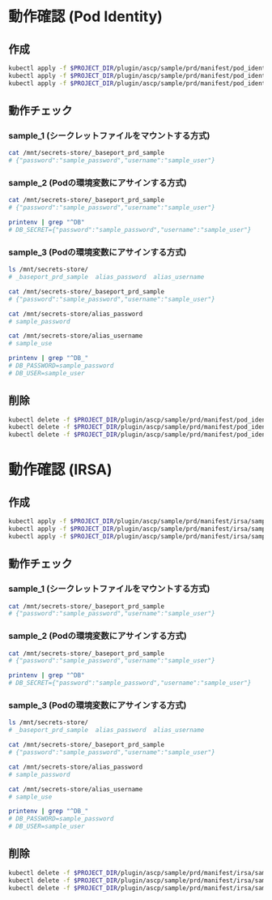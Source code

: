 # 動作確認 (Pod Identity)

## 作成

```bash
kubectl apply -f $PROJECT_DIR/plugin/ascp/sample/prd/manifest/pod_identity/sample_1.yaml
kubectl apply -f $PROJECT_DIR/plugin/ascp/sample/prd/manifest/pod_identity/sample_2.yaml
kubectl apply -f $PROJECT_DIR/plugin/ascp/sample/prd/manifest/pod_identity/sample_3.yaml
```

## 動作チェック

### sample_1 (シークレットファイルをマウントする方式)

```bash
cat /mnt/secrets-store/_baseport_prd_sample
# {"password":"sample_password","username":"sample_user"}
```

### sample_2 (Podの環境変数にアサインする方式)

```bash
cat /mnt/secrets-store/_baseport_prd_sample 
# {"password":"sample_password","username":"sample_user"}

printenv | grep "^DB"
# DB_SECRET={"password":"sample_password","username":"sample_user"}
```

### sample_3 (Podの環境変数にアサインする方式)

```bash
ls /mnt/secrets-store/
# _baseport_prd_sample  alias_password  alias_username

cat /mnt/secrets-store/_baseport_prd_sample
# {"password":"sample_password","username":"sample_user"}

cat /mnt/secrets-store/alias_password
# sample_password

cat /mnt/secrets-store/alias_username
# sample_use

printenv | grep "^DB_"
# DB_PASSWORD=sample_password
# DB_USER=sample_user
```


## 削除

```bash
kubectl delete -f $PROJECT_DIR/plugin/ascp/sample/prd/manifest/pod_identity/sample_1.yaml
kubectl delete -f $PROJECT_DIR/plugin/ascp/sample/prd/manifest/pod_identity/sample_2.yaml
kubectl delete -f $PROJECT_DIR/plugin/ascp/sample/prd/manifest/pod_identity/sample_3.yaml
```

# 動作確認 (IRSA)

## 作成

```bash
kubectl apply -f $PROJECT_DIR/plugin/ascp/sample/prd/manifest/irsa/sample_1.yaml
kubectl apply -f $PROJECT_DIR/plugin/ascp/sample/prd/manifest/irsa/sample_2.yaml
kubectl apply -f $PROJECT_DIR/plugin/ascp/sample/prd/manifest/irsa/sample_3.yaml
```

## 動作チェック

### sample_1 (シークレットファイルをマウントする方式)

```bash
cat /mnt/secrets-store/_baseport_prd_sample
# {"password":"sample_password","username":"sample_user"}
```

### sample_2 (Podの環境変数にアサインする方式)

```bash
cat /mnt/secrets-store/_baseport_prd_sample 
# {"password":"sample_password","username":"sample_user"}

printenv | grep "^DB"
# DB_SECRET={"password":"sample_password","username":"sample_user"}
```

### sample_3 (Podの環境変数にアサインする方式)

```bash
ls /mnt/secrets-store/
# _baseport_prd_sample  alias_password  alias_username

cat /mnt/secrets-store/_baseport_prd_sample
# {"password":"sample_password","username":"sample_user"}

cat /mnt/secrets-store/alias_password
# sample_password

cat /mnt/secrets-store/alias_username
# sample_use

printenv | grep "^DB_"
# DB_PASSWORD=sample_password
# DB_USER=sample_user
```

## 削除

```bash
kubectl delete -f $PROJECT_DIR/plugin/ascp/sample/prd/manifest/irsa/sample_1.yaml
kubectl delete -f $PROJECT_DIR/plugin/ascp/sample/prd/manifest/irsa/sample_2.yaml
kubectl delete -f $PROJECT_DIR/plugin/ascp/sample/prd/manifest/irsa/sample_3.yaml
```
